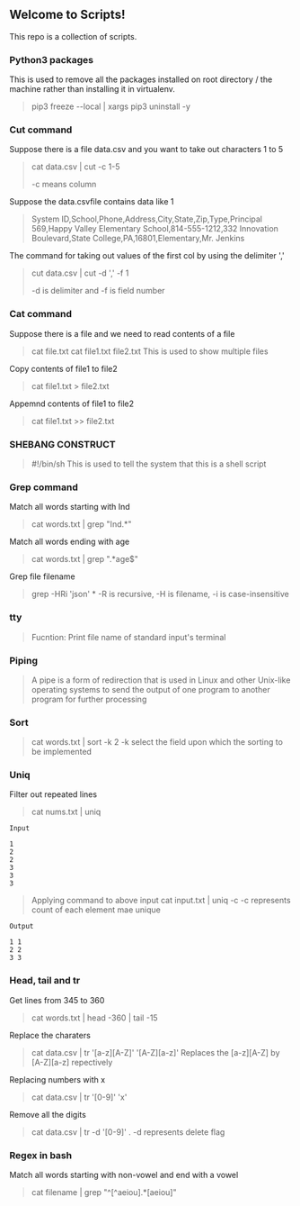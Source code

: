 ## Welcome to Scripts!

This repo is a collection of scripts.

### Python3 packages

This is used to remove all the packages installed on root directory / the machine rather than installing it in virtualenv.

 >  pip3 freeze --local | xargs pip3 uninstall -y
 
### Cut command
 
 Suppose there is a file data.csv and you want to take out characters 1 to 5 
 
 > cat data.csv | cut -c 1-5
 >
 > -c means column
 
 
 
 Suppose the data.csvfile contains data like 1 
 >System ID,School,Phone,Address,City,State,Zip,Type,Principal
 >569,Happy Valley Elementary School,814-555-1212,332 Innovation Boulevard,State College,PA,16801,Elementary,Mr. Jenkins

 The command for taking out values of the first col by using the delimiter ','
 
 > cut data.csv | cut -d ',' -f 1
 >
 >  -d is delimiter and -f is field number
 
 
### Cat command 

 Suppose there is a file and we need to read contents of a file 
 
 > cat file.txt
 > cat file1.txt file2.txt
 > This is used to show  multiple files 


 Copy contents of file1 to file2
 
 > cat file1.txt > file2.txt
 
 Appemnd contents of file1 to file2
 
 > cat file1.txt >> file2.txt
 
 ### SHEBANG CONSTRUCT 
 
 > #!/bin/sh
 > This is used to tell the system that this is a shell script
 
 ### Grep command 
 
 Match all words starting with Ind
 
 > cat words.txt | grep "Ind.*"

Match all words ending with age

 > cat words.txt | grep ".*age$"
 
Grep file filename

 > grep -HRi 'json' *
 > -R  is recursive, -H is filename, -i is case-insensitive

 
 ### tty
 
 > Fucntion: Print file name of standard input's terminal
 
 ### Piping 
 
 > A pipe is a form of redirection that is used in Linux and other Unix-like operating systems to send the output of one program to another program for further processing
 
 
 ### Sort 
 
 > cat words.txt | sort -k 2 
 > -k select the field upon which the sorting to be implemented 
 
 ### Uniq
 
 Filter out repeated lines 
 
 > cat nums.txt | uniq
 
    Input 
    
    1
    2
    2
    3
    3
    3
 
 >   Applying command to above input 
 >   cat input.txt | uniq -c
 >  -c represents count of each element mae unique
 
    Output 
    
    1 1
    2 2 
    3 3  
   
   ### Head, tail and tr
   
   Get lines from 345 to 360
   
   > cat words.txt | head -360 | tail -15
   
   Replace the charaters 
   
   > cat data.csv | tr '[a-z][A-Z]' '[A-Z][a-z]'
   > Replaces the [a-z][A-Z] by [A-Z][a-z] repectively
 
   Replacing numbers with x 
   
   > cat data.csv | tr '[0-9]' 'x'
   
   Remove all the digits 
   
   > cat data.csv | tr -d '[0-9]'
   > . -d represents delete flag
   
   
### Regex in bash 

Match all words starting with non-vowel and end with a vowel

  >  cat filename | grep "^[^aeiou].*[aeiou]" 
